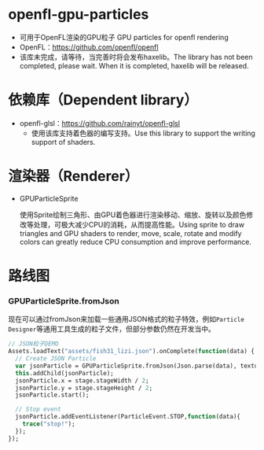 # openfl-gpu-particles
- 可用于OpenFL渲染的GPU粒子 GPU particles for openfl rendering
- OpenFL：https://github.com/openfl/openfl
- 该库未完成，请等待，当完善时将会发布haxelib。The library has not been completed, please wait. When it is completed, haxelib will be released.

# 依赖库（Dependent library）
- openfl-glsl：https://github.com/rainyt/openfl-glsl
    - 使用该库支持着色器的编写支持。Use this library to support the writing support of shaders.

# 渲染器（Renderer）
- GPUParticleSprite

  使用Sprite绘制三角形、由GPU着色器进行渲染移动、缩放、旋转以及颜色修改等处理，可极大减少CPU的消耗，从而提高性能。Using sprite to draw triangles and GPU shaders to render, move, scale, rotate and modify colors can greatly reduce CPU consumption and improve performance.

# 路线图
### GPUParticleSprite.fromJson
现在可以通过fromJson来加载一些通用JSON格式的粒子特效，例如`Particle Designer`等通用工具生成的粒子文件，但部分参数仍然在开发当中。
```haxe
// JSON粒子DEMO
Assets.loadText("assets/fish31_lizi.json").onComplete(function(data) {
  // Create JSON Particle
  var jsonParticle = GPUParticleSprite.fromJson(Json.parse(data), texture);
  this.addChild(jsonParticle);
  jsonParticle.x = stage.stageWidth / 2;
  jsonParticle.y = stage.stageHeight / 2;
  jsonParticle.start();

  // Stop event
  jsonParticle.addEventListener(ParticleEvent.STOP,function(data){
    trace("stop!");
  });
});
```